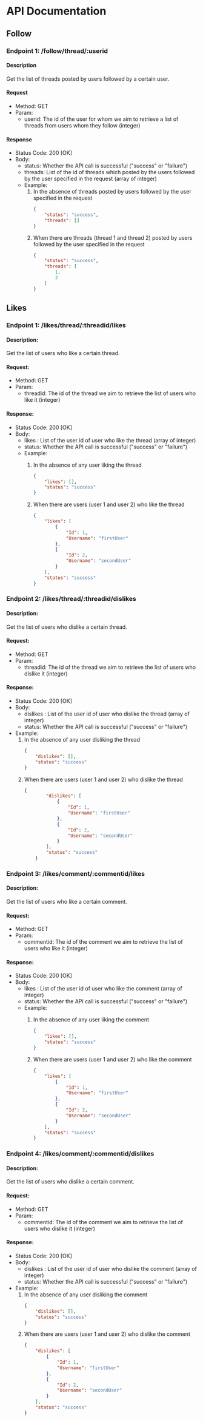 # API Documentation

## Follow

### Endpoint 1: /follow/thread/:userid

#### Description
Get the list of threads posted by users followed by a certain user.

#### Request
- Method: GET
- Param:
    - userid: The id of the user for whom we aim to retrieve a list of threads from users whom they follow (integer)

#### Response
- Status Code: 200 [OK]
- Body:
    - status: Whether the API call is successful ("success" or "failure")
    - threads: List of the id of threads which posted by the users followed by the user specified in the request (array of integer)
    - Example:
        1. In the absence of threads posted by users followed by the user specified in the request
            ```json
            {
                "status": "success",
                "threads": []
            }
            ```
        2. When there are threads (thread 1 and thread 2) posted by users followed by the user specified in the request
            ```json
            {
                "status": "success",
                "threads": [
                    1,
                    2
                ]
            }
            ```

## Likes

### Endpoint 1: /likes/thread/:threadid/likes

#### Description:
Get the list of users who like a certain thread.

#### Request:
- Method: GET
- Param: 
    - threadid: The id of the thread we aim to retrieve the list of users who like it (integer)

#### Response:
- Status Code: 200 [OK]
- Body:
    - likes : List of the user id of user who like the thread (array of integer)
    - status: Whether the API call is successful ("success" or "failure") 
    - Example:
        1. In the absence of any user liking the thread
            ```json
            {
                "likes": [],
                "status": "success"
            }
            ```

        2. When there are users (user 1 and user 2) who like the thread
            ```json
            {
                "likes": [
                    {
                        "Id": 1,
                        "Username": "firstUser"
                    },
                    {
                        "Id": 2,
                        "Username": "secondUser"
                    }
                ],
                "status": "success"
            }
            ```

### Endpoint 2: /likes/thread/:threadid/dislikes

#### Description:
Get the list of users who dislike a certain thread.

#### Request:
- Method: GET
- Param: 
    - threadid: The id of the thread we aim to retrieve the list of users who dislike it (integer)

#### Response:
- Status Code: 200 [OK]
- Body:
    - dislikes : List of the user id of user who dislike the thread (array of integer)
    - status: Whether the API call is successful ("success" or "failure")
- Example: 
    1. In the absence of any user disliking the thread
        ```json
        {
            "dislikes": [],
            "status": "success"
        }
        ```
    2. When there are users (user 1 and user 2) who dislike the thread
        ```json
        {
                "dislikes": [
                    {
                        "Id": 1,
                        "Username": "firstUser"
                    },
                    {
                        "Id": 2,
                        "Username": "secondUser"
                    }
                ],
                "status": "success"
            }
        ```

### Endpoint 3: /likes/comment/:commentid/likes

#### Description:
Get the list of users who like a certain comment.

#### Request:
- Method: GET
- Param: 
    - commentid: The id of the comment we aim to retrieve the list of users who like it (integer)

#### Response:
- Status Code: 200 [OK]
- Body:
    - likes : List of the user id of user who like the comment (array of integer)
    - status: Whether the API call is successful ("success" or "failure") 
    - Example:
        1. In the absence of any user liking the comment
            ```json
            {
                "likes": [],
                "status": "success"
            }
            ```

        2. When there are users (user 1 and user 2) who like the comment
            ```json
            {
                "likes": [
                    {
                        "Id": 1,
                        "Username": "firstUser"
                    },
                    {
                        "Id": 2,
                        "Username": "secondUser"
                    }
                ],
                "status": "success"
            }
            ```

### Endpoint 4: /likes/comment/:commentid/dislikes

#### Description:
Get the list of users who dislike a certain comment.

#### Request:
- Method: GET
- Param: 
    - commentid: The id of the comment we aim to retrieve the list of users who dislike it (integer)

#### Response:
- Status Code: 200 [OK]
- Body:
    - dislikes : List of the user id of user who dislike the comment (array of integer)
    - status: Whether the API call is successful ("success" or "failure")
- Example: 
    1. In the absence of any user disliking the comment
        ```json
        {
            "dislikes": [],
            "status": "success"
        }
        ```
    2. When there are users (user 1 and user 2) who dislike the comment
        ```json
        {
            "dislikes": [
                {
                    "Id": 1,
                    "Username": "firstUser"
                },
                {
                    "Id": 2,
                    "Username": "secondUser"
                }
            ],
            "status": "success"
        }
        ```
